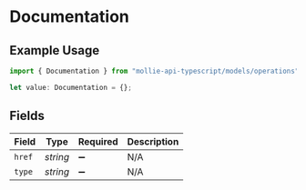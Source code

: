 # Documentation

## Example Usage

```typescript
import { Documentation } from "mollie-api-typescript/models/operations";

let value: Documentation = {};
```

## Fields

| Field              | Type               | Required           | Description        |
| ------------------ | ------------------ | ------------------ | ------------------ |
| `href`             | *string*           | :heavy_minus_sign: | N/A                |
| `type`             | *string*           | :heavy_minus_sign: | N/A                |
